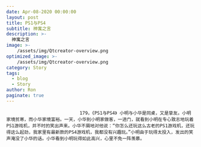 ```yaml
---
date: Apr-08-2020 00:00:00
layout: post
title: PS1与PS4
subtitle: 神寓之言
description: >-
  神寓之言
image: >-
    /assets/img/Qtcreator-overview.png
optimized_image: >-
    /assets/img/Qtcreator-overview.png
category: Story
tags:
  - blog
  - Story
author: Ron
paginate: true
---
```


							　　179，《PS1与PS4》 小明与小华是同桌，又是挚友。小明家境贫寒，而小华家境富裕。一天，小华到小明家做客，一进门，就看到小明在专心致志地玩着PS1游戏机，并不时的笑出声来。小华不屑地对他说：“你怎么还玩这么古老的PS1游戏机，还玩得这么起劲，我家里有最新款的PS4游戏机，我都没有兴趣玩。”小明由于玩得太投入，发出的笑声淹没了小华的话。小华看到小明玩得如此高兴，心里不免一阵羡慕。
							
							
						